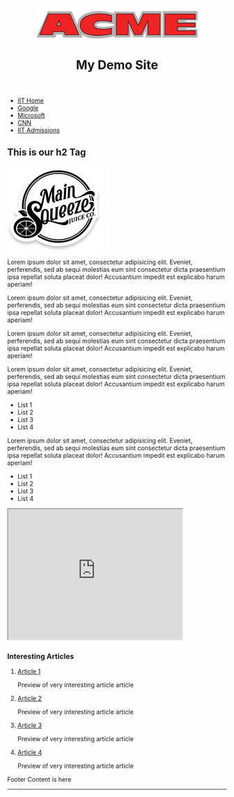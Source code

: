 
<!DOCTYPE html>
<html lang="en">
<head><title>HTML Clean Up Lab</title>
</head>



<body>
<!--Juan Taylor-->
<!--ITM 361-01-->
<!--College Freshman-->
<div id="page-wrapper">
<header id="header">
			<a id="logo3" href="index.html"><img src="images/logo3.png"></a>
			<h1>My Demo Site</h1>
</header>
<nav id="main-nav">
<ul>
<li><a href = "http://www.iit.edu">IIT Home</a></li>
<li><a href="http://www.google.com">Google</a></li>
<li><a href="http://www.microsoft.com">Microsoft</a></li>
<li><a href = "http://www.cnn.com">CNN</a></li>
<li><a href="http://admissions.iit.edu">IIT Admissions</a></li>
</ul>
</nav>
    <main id="content-wrapper">
      <div id="main-content">
        <h2><b>This is our h2 Tag</b></h2>
          <img class="imageR" src="./images/main.png">
          <p> Lorem ipsum dolor sit amet, consectetur adipisicing elit. Eveniet, perferendis, sed ab sequi molestias eum sint consectetur dicta praesentium ipsa repellat soluta placeat dolor! Accusantium impedit est explicabo harum aperiam!</p>
          <p>Lorem ipsum dolor sit amet, consectetur adipisicing elit. Eveniet, perferendis, sed ab sequi molestias eum sint consectetur dicta praesentium ipsa repellat soluta placeat dolor! Accusantium impedit est explicabo harum aperiam!</p>
          <p> Lorem ipsum dolor sit amet, consectetur adipisicing elit. Eveniet, perferendis, sed ab sequi molestias eum sint consectetur dicta praesentium ipsa repellat soluta placeat dolor! Accusantium impedit est explicabo harum aperiam!</p>
          <p>Lorem ipsum dolor sit amet, consectetur adipisicing elit. Eveniet, perferendis, sed ab sequi molestias eum sint consectetur dicta praesentium ipsa repellat soluta placeat dolor! Accusantium impedit est explicabo harum aperiam!</p>
        <ul id="bul1">
          <li> List 1</li>
          <li>List 2</li>
          <li> List 3</li>
          <li>List 4</li>
        </ul>
       <p>Lorem ipsum dolor sit amet, consectetur adipisicing elit. Eveniet, perferendis, sed ab sequi molestias eum sint consectetur dicta praesentium ipsa repellat soluta placeat dolor! Accusantium impedit est explicabo harum aperiam!</p>
        <ul id="bul2"><li>List 1</li><li>List 2</li><li>List 3</li><li>List 4</li>        </ul>
       <div id="center">
          <iframe width="400" height="300" src="https://www.youtube.com/embed/-jn9aaNn8_I?si=D1HhLAWQ5awY9BfU frameborder="0" allowfullscreen></iframe>
        </div>
      </div>
    <aside id="side-content">
   <h3>Interesting Articles</h3>
     <ol id="news">
      <a href="#"><li>Article 1</li></a>
      <p>Preview of very interesting article article</p>
      <a href="#"><li>Article 2</li></a>
      <p> Preview of very interesting article article  </p>
      <a href="#"><li>Article 3</li></a>
      <p>Preview of very interesting article article</p>
      <a href="#"><li>Article 4</li></a>
      <p> Preview of very interesting article article  </p>
     </ol>
    </aside>
   </main>
   
   
   
   
   
   
   
   
   
   
   
 <footer id = "footer" >Footer Content is here</footer>
 <hr/>
 </div>
</body>

</html>
